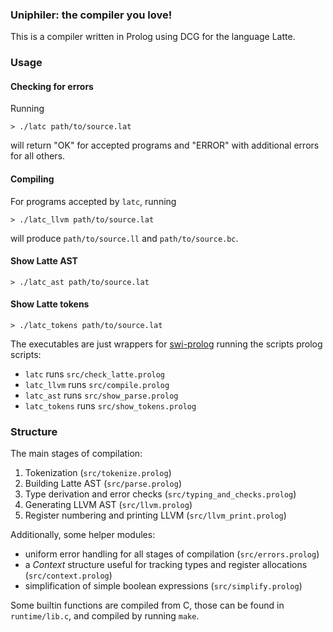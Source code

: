 ### Uniphiler: the compiler you love!

This is a compiler written in Prolog using DCG for the language Latte.


### Usage

#### Checking for errors

Running
```
> ./latc path/to/source.lat
```
will return "OK" for accepted programs and "ERROR" with additional errors for all others.

#### Compiling

For programs accepted by `latc`, running
```
> ./latc_llvm path/to/source.lat
```
will produce `path/to/source.ll` and `path/to/source.bc`.

#### Show Latte AST

```
> ./latc_ast path/to/source.lat
```

#### Show Latte tokens

```
> ./latc_tokens path/to/source.lat
```

The executables are just wrappers for [swi-prolog](https://www.swi-prolog.org/) running the scripts prolog scripts:
  * `latc` runs `src/check_latte.prolog`
  * `latc_llvm` runs `src/compile.prolog`
  * `latc_ast` runs `src/show_parse.prolog`
  * `latc_tokens` runs `src/show_tokens.prolog`


### Structure
The main stages of compilation:

1. Tokenization (`src/tokenize.prolog`)
2. Building Latte AST (`src/parse.prolog`)
3. Type derivation and error checks (`src/typing_and_checks.prolog`)
4. Generating LLVM AST (`src/llvm.prolog`)
5. Register numbering and printing LLVM (`src/llvm_print.prolog`)

Additionally, some helper modules:

  * uniform error handling for all stages of compilation (`src/errors.prolog`)
  * a _Context_ structure useful for tracking types and register allocations (`src/context.prolog`)
  * simplification of simple boolean expressions (`src/simplify.prolog`)

Some builtin functions are compiled from C, those can be found in `runtime/lib.c`, and compiled by running `make`.
